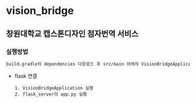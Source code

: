 # vision_bridge
## 창원대학교 캡스톤디자인 점자번역 서비스
### 실행방법
```txt
build.gradle의 dependencies 다운로드 후 src/main 아래의 VisionBridgeApplication.java(class) main함수 실행
```
+ flask 연결
  ```
  1. VisionBridgeApplication 실행
  2. flask_server의 app.py 실행
  ```
